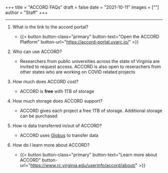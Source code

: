 +++
title = "ACCORD FAQs"
draft = false
date = "2021-10-11"
images = [""]
author = "Staff"
+++

***

1.  What is the link to the accord portal?

	+ {{< button button-class="primary" button-text="Open the ACCORD Platform" button-url="https://accord-portal.uvarc.io/" >}}

2.  Who can use ACCORD?

	+ Researchers from public universities across the state of Virginia are invited to request access. ACCORD is also open to reserachers from other states who are working on COVID related projects

3.  How much does ACCORD cost?

	+ ACCORD is **free** with 1TB of storage

4.  How much storage does ACCORD support?

	+ ACCORD gives each project a free 1TB of storage. Additional storage can be purchased

5.  How is data transferred in/out of ACCORD?

	+ ACCORD uses [Globus](https://www.globus.org/) to transfer data

6. How do I learn more about ACCORD?

	+ {{< button button-class="primary" button-text="Learn more about ACCORD" button-url="https://www.rc.virginia.edu/userinfo/accord/about/" >}}
